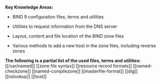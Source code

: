 **Key Knowledge Areas:**

- BIND 9 configuration files, terms and utilities

- Utilities to request information from the DNS server

- Layout, content and file location of the BIND zone files

- Various methods to add a new host in the zone files, including reverse zones

**The following is a partial list of the used files, terms and utilities:**
[[/var/named]]
[[zone file syntax]]
[[resource record formats]]
[[named-checkzone]]
[[named-compilezone]]
[[masterfile-format]]
[[dig]]
[[nslookup]]
[[host]]

